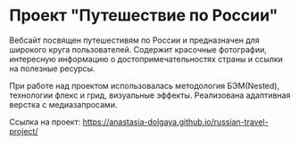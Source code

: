 # Проект "Путешествие по России"
Вебсайт посвящен путешестивям по России и предназначен для широкого круга пользователей. Содержит красочные фотографии, интересную информацию о достопримечательностях страны и ссылки на полезные ресурсы.

При работе над проектом использовалась методология БЭМ(Nested), технологии флекс и грид, визуальные эффекты. Реализована адаптивная верстка с медиазапросами.

Ссылка на проект: https://anastasia-dolgaya.github.io/russian-travel-project/

